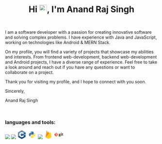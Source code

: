 <h1 align="center">Hi <span><img src="https://media.giphy.com/media/hvRJCLFzcasrR4ia7z/giphy.gif" height=25px width="25px"></span>, I'm Anand Raj Singh</h1>

</br>

<p>I am a software developer with a passion for creating innovative software and solving complex problems. I have experience with Java and JavaScript, working on technologies like Android & MERN Stack.

On my profile, you will find a variety of projects that showcase my abilities and interests. From frontend web-development, backend web-development and Android projects, I have a diverse range of experience. Feel free to take a look around and reach out if you have any questions or want to collaborate on a project.

Thank you for visiting my profile, and I hope to connect with you soon.

Sincerely,
<p>Anand Raj Singh</p>
</p>

</br>

### languages and tools:  

<code><img height="30" src="https://user-images.githubusercontent.com/68765059/147642098-b425411f-07b1-42cb-b133-e2f9b1c88998.png"></code>
<code><img height="30" src="https://user-images.githubusercontent.com/68765059/147644556-3c507efd-7e00-4588-8a92-4d109e953d94.png"></code>
<code><img height="30" src="https://raw.githubusercontent.com/github/explore/80688e429a7d4ef2fca1e82350fe8e3517d3494d/topics/cpp/cpp.png"></code>
<code><img height="30" src="https://raw.githubusercontent.com/github/explore/80688e429a7d4ef2fca1e82350fe8e3517d3494d/topics/python/python.png"></code>
<code><img height="30" src="https://user-images.githubusercontent.com/68765059/147668812-0289b3f6-b7d7-4daf-90e1-cc62912adc3c.png"></code>
<code><img height="30" src="https://raw.githubusercontent.com/github/explore/80688e429a7d4ef2fca1e82350fe8e3517d3494d/topics/firebase/firebase.png"></code>
<code><img height="30" src="https://raw.githubusercontent.com/github/explore/80688e429a7d4ef2fca1e82350fe8e3517d3494d/topics/git/git.png"></code>
</br>
<!--
**anandrajsingh/AnandRajSingh** is a ✨ _special_ ✨ repository because its `README.md` (this file) appears on your GitHub profile.

Here are some ideas to get you started:

- 🔭 I’m currently working on ...
- 🌱 I’m currently learning ...
- 👯 I’m looking to collaborate on ...
- 🤔 I’m looking for help with ...
- 💬 Ask me about ...
- 📫 How to reach me: ...
- 😄 Pronouns: ...
- ⚡ Fun fact: ...
-->
